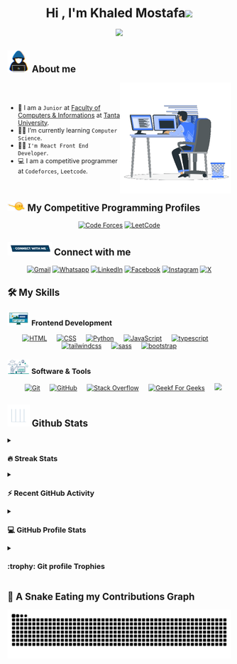 
<h1 align="center">Hi , I'm Khaled Mostafa<img src="https://media.giphy.com/media/hvRJCLFzcasrR4ia7z/giphy.gif" width="35"></h1>
<p align="center">
  <a href="https://github.com/DenverCoder1/readme-typing-svg"><img src="https://readme-typing-svg.herokuapp.com?font=Time+New+Roman&color=%23C8BE25&size=25&center=true&vCenter=true&width=600&height=100&lines=React+Front+End+Developer;Computer+Science+Student;Always+learning+new+things"></a>
</p>
	
## <picture><img src = "https://github.com/khaledrokaya/khaledrokaya/blob/main/Images/about_me.gif?raw=trueImages/about_me.gif?raw=true" width = 50px></picture> About me

<picture> <img align="right" src="https://github.com/khaledrokaya/khaledrokaya/blob/main/Images/Right_Side.gif?raw=true" width = 250px></picture>

<br><br>

- :school: I am a `Junior` at [Faculty of Computers & Informations](https://ci.tanta.edu.eg/en/) at [Tanta University](https://tanta.edu.eg/).
- :student: I’m currently learning `Computer Science`.
- :technologist: `I'm React Front End Developer`.
- :computer: I am a competitive programmer at `Codeforces`, `Leetcode`.
<br>


## <picture> <img src="https://github.com/khaledrokaya/khaledrokaya/blob/main/Images/competitive_programming_profile.png?raw=true" width=40> </picture> My Competitive Programming Profiles

<p align="center">
  <a href="https://codeforces.com/profile/KhaledRokaya"><img src="https://img.icons8.com/external-tal-revivo-shadow-tal-revivo/50/000000/external-codeforces-programming-competitions-and-contests-programming-community-logo-shadow-tal-revivo.png" alt="Code Forces"/></a>
	<a href="https://leetcode.com/u/Khaledrokaya"><img src="https://img.icons8.com/external-tal-revivo-shadow-tal-revivo/50/000000/external-level-up-your-coding-skills-and-quickly-land-a-job-logo-shadow-tal-revivo.png" alt="LeetCode"/></a>
</p>

## <picture> <img src="https://github.com/khaledrokaya/khaledrokaya/blob/main/Images/Connect-with-me.gif?raw=true" width="100px"> </picture> Connect with me
<p align="center">
	<a href="mailto:khaled.mustafa.jr@gmail.com"><img img src="https://img.shields.io/badge/gmail-%23EA4335.svg?style=flat&logo=gmail&logoColor=white" alt="Gmail"/></a>
	<a href="https://wa.me/+201121370379"><img src="https://img.shields.io/badge/whatsapp-%2325D366.svg?style=flat&logo=whatsapp&logoColor=white" alt="Whatsapp"/></a>
	<a href="https://www.linkedin.com/in/khaled-mostafa-jr"><img src="https://img.shields.io/badge/linkedin-%230A66C2.svg?style=flat&logo=linkedin&logoColor=white" alt="LinkedIn"/></a>
	<a href="https://www.facebook.com/khaled.mostafa.jr"><img src="https://img.shields.io/badge/facebook-%231877F2.svg?style=flat&logo=facebook&logoColor=white" alt="Facebook"/></a>
	<a href="https://www.instagram.com/khaled_rokayaa"><img src="https://img.shields.io/badge/instagram-%23E4405F.svg?style=flat&logo=instagram&logoColor=white" alt="Instagram"/></a>
	<a href="https://x.com/KhaledMoJr"><img src="https://img.shields.io/badge/X-%23FFFC00.svg?style=flat&color=white&logo=X&logoColor=black" alt="X"/></a>
</p>



## 🛠️ My Skills

### <picture> <img src = "https://github.com/khaledrokaya/khaledrokaya/blob/main/Images/Front_End.gif?raw=true" width = 50px>  </picture> Frontend Development
<p align="center"> 
  <a href="https://www.w3.org/html/" target="_blank"> 
   <img alt="HTML" src="https://img.shields.io/badge/HTML5%20-%23E34F26.svg?style=flat&logo=html5&logoColor=white"></a>   
  &emsp;
  <a href="https://www.w3schools.com/css/" target="_blank">
    <img alt="CSS" src="https://img.shields.io/badge/CSS%20-%231572B6.svg?style=flat&logo=css3&logoColor=white"></a> 
  &emsp;
  <a href="https://www.python.org" target="_blank">
    <img alt="Python" src="https://img.shields.io/badge/react-%2361DAFB.svg?style=flat&logo=React&logoColor=black"></a>
  &emsp;
  <a href="https://developer.mozilla.org/en-US/docs/Web/JavaScript" target="_blank"> 
     <img alt="JavaScript" src="https://img.shields.io/badge/JavaScript%20-%23F7DF1E.svg?style=flat&logo=javascript&logoColor=black"></a>
   &emsp; 
  <a href="https://www.w3.org/typescript/" target="_blank"> 
   <img alt="typescript" src="https://img.shields.io/badge/typescript%20-%23E34F26.svg?style=flat&logo=typescript&logoColor=white&color=blue"></a> 
     &emsp; 
  <a href="https://www.w3.org/typescript/" target="_blank"> 
   <img alt="tailwindcss" src="https://img.shields.io/badge/tailwindCss%20-%23E34F26.svg?style=flat&logo=tailwindcss&logoColor=blue&color=lightblue"></a> 
      &emsp; 
  <a href="https://www.w3.org/typescript/" target="_blank"> 
   <img alt="sass" src="https://img.shields.io/badge/sass%20-%23E34F26.svg?style=flat&logo=sass&logoColor=white&color=pink"></a>
      &emsp; 
  <a href="https://www.w3.org/typescript/" target="_blank"> 
   <img alt="bootstrap" src="https://img.shields.io/badge/bootstrap%20-%23E34F26.svg?style=flat&logo=bootstrap&logoColor=white&color=purple"></a>  
</p>

 ### <picture> <img src = "https://github.com/khaledrokaya/khaledrokaya/blob/main/Images/Software_Tools.gif?raw=true" width = 50px>  </picture> Software & Tools
 
<p align="center">
  &emsp;
    <a href="#"><img alt="Git" src="https://img.shields.io/badge/Git%20-%23F05033.svg?style=flat&logo=git&logoColor=white"></a>
  &emsp;
    <a href="#"><img alt="GitHub" src="https://img.shields.io/badge/github-%23181717.svg?style=flat&logo=github&logoColor=white"></a>
  &emsp;
    <a href="#"><img alt="Stack Overflow" src="https://img.shields.io/badge/-Stack%20Overflow-FE7A16?style=flat&logo=stack-overflow&logoColor=white"></a>
  &emsp;
    <a href="#"><img alt="Geekf For Geeks" src="https://img.shields.io/badge/geeksforgeeks-%230F9D58.svg?style=flat&logo=geeksforgeeks&logoColor=white"></a>
  &emsp;
    <a href="#"><img src="https://img.shields.io/badge/sql server-%234479A1.svg?&style=flat&logoColor=white"/></a>
</p>

## <picture> <img src = "https://github.com/khaledrokaya/khaledrokaya/blob/main/Images/Statistics.gif?raw=true" width = 50px>  </picture> Github Stats

<details><summary><h3> 🔥 Streak Stats</h3></summary>

----	

<p align="center">
<img src="https://github-readme-stats.vercel.app/api?username=khaledrokaya&show_icons=true&theme=tokyonight" alt="KhaledRokaya's streak stats"/>
</p>

</details>

<details><summary><h3>⚡ Recent GitHub Activity</h3></summary>

----
![KhaledRokaya's GitHub activity graph](https://github-readme-activity-graph.vercel.app/graph?username=khaledrokaya)
</details>
<details><summary><h3>💻 GitHub Profile Stats</h3></summary>

----
<p align="center">
	   <img src="https://github-readme-stats.vercel.app/api?username=khaledrokaya&show_icons=true&theme=tokyonight" alt="KhaledRokaya's streak stats"/>
	  <img src="https://github-readme-stats.vercel.app/api/top-langs/?username=khaledrokaya&layout=compact&theme=tokyonight" alt="7oSkaaa" height="230px"/>
<br/>

  <b>Note:</b> Top languages is only a metric of the languages my public code consists of and doesn't reflect experience or skill level.
  </p>
</details>

<details><summary> <h3> :trophy: Git profile Trophies </h3></summary>

----
	
<p align="center"> <a href="https://github.com/ryo-ma/github-profile-trophy"><img src="https://github-profile-trophy.vercel.app/?username=khaledrokaya&layout=compact&theme=tokyonight&column=4&margin-w=15&margin-h=15" alt="7oskaaa" /></a> </p>
	
</details>

## 🐍 A Snake Eating my Contributions Graph
	
<p align="center">
	<picture>
		  <source media="(prefers-color-scheme: dark)" srcset="https://raw.githubusercontent.com/khaledrokaya/khaledrokaya/output/github-contribution-grid-snake-dark.svg">
		  <source media="(prefers-color-scheme: light)" srcset="https://raw.githubusercontent.com/khaledrokaya/khaledrokaya/output/github-contribution-grid-snake.svg">
		  <img alt="github contribution grid snake animation" src="https://raw.githubusercontent.com/khaledrokaya/khaledrokaya/output/github-contribution-grid-snake.svg">
	</picture>
</p>
